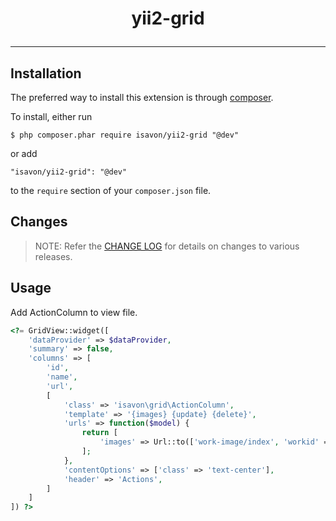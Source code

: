 <h1 align="center">
    yii2-grid
    <hr />
</h1>

## Installation

The preferred way to install this extension is through [composer](http://getcomposer.org/download/).

To install, either run

```
$ php composer.phar require isavon/yii2-grid "@dev"
```

or add

```
"isavon/yii2-grid": "@dev"
```

to the ```require``` section of your `composer.json` file.

## Changes

> NOTE: Refer the [CHANGE LOG](https://github.com/isavon/yii2-grid/blob/master/CHANGE.md) for details on changes to various releases.

## Usage

Add ActionColumn to view file.

```php
<?= GridView::widget([
    'dataProvider' => $dataProvider,
    'summary' => false,
    'columns' => [
        'id',
        'name',
        'url',
        [
            'class' => 'isavon\grid\ActionColumn',
            'template' => '{images} {update} {delete}',
            'urls' => function($model) {
                return [
                    'images' => Url::to(['work-image/index', 'workid' => $model->id]),
                ];
            },
            'contentOptions' => ['class' => 'text-center'],
            'header' => 'Actions',
        ]
    ]
]) ?>
```